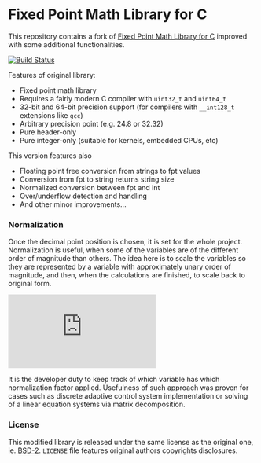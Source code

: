Fixed Point Math Library for C
===============================

This repository contains a fork of [Fixed Point Math Library for C](https://sourceforge.net/projects/fixedptc/) improved with some additional functionalities.

[![Build Status](https://travis-ci.com/mgetka/fptc-lib.svg?branch=master)](https://travis-ci.com/mgetka/fptc-lib)

Features of original library:

 * Fixed point math library
 * Requires a fairly modern C compiler with `uint32_t` and `uint64_t`
 * 32-bit and 64-bit precision support (for compilers with `__int128_t` extensions like `gcc`)
 * Arbitrary precision point (e.g. 24.8 or 32.32)
 * Pure header-only
 * Pure integer-only (suitable for kernels, embedded CPUs, etc)

This version features also

 * Floating point free conversion from strings to fpt values
 * Conversion from fpt to string returns string size
 * Normalized conversion between fpt and int
 * Over/underflow detection and handling
 * And other minor improvements...

### Normalization

Once the decimal point position is chosen, it is set for the whole project. Normalization is useful,
when some of the variables are of the different order of magnitude than others. The idea here is to
scale the variables so they are represented by a variable with approximately unary order of
magnitude, and then, when the calculations are finished, to scale back to original form.

![equation](https://latex.codecogs.com/svg.latex?%5Cbegin%7Balign*%7D%20A%5E*%20%26%20%5Cleftarrow%20A%20%5Calpha%20%26%20%5Cquad%20%26%20%5Ctextrm%7Bnormalize%20variables%7D%20%5C%5C%20B%5E*%20%26%20%5Cleftarrow%20f%28A%5E*%29%20%26%20%5Cquad%20%26%20%5Ctextrm%7Bperform%20your%20numerical%20magic%7D%20%5C%5C%20B%20%26%20%5Cleftarrow%20B%5E*%20%5Calpha%5E%7B-1%7D%20%26%20%5Cquad%20%26%20%5Ctextrm%7Bdenormalize%20results%7D%20%5Cend%7Balign*%7D)

It is the developer duty to keep track of which variable has which normalization factor applied. Usefulness of such approach was proven for cases such as discrete adaptive control system implementation or solving of a linear equation systems via matrix decomposition. 

### License

This modified library is released under the same license as the original one, ie. [BSD-2](LICENSE). `LICENSE` file features original authors copyrights disclosures.